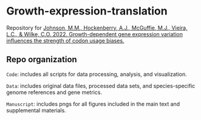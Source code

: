 # Growth-expression-translation 

Repository for [Johnson, M.M., Hockenberry, A.J., McGuffie, M.J., Vieira, L.C., & Wilke, C.O. 2022. Growth-dependent gene expression variation influences the strength of codon usage biases.]() 

## Repo organization
`Code`: includes all scripts for data processing, analysis, and visualization.

`Data`: includes original data files, processed data sets, and species-specific genome references and gene metrics.

`Manuscript`: includes pngs for all figures included in the main text and supplemental materials.



